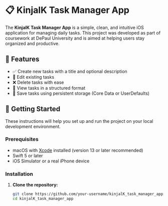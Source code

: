# 📋 KinjalK Task Manager App

The **KinjalK Task Manager App** is a simple, clean, and intuitive iOS application for managing daily tasks. This project was developed as part of coursework at DePaul University and is aimed at helping users stay organized and productive.

## 📱 Features

- ✅ Create new tasks with a title and optional description
- 📝 Edit existing tasks
- ❌ Delete tasks with ease
- 📂 View tasks in a structured format
- 💾 Save tasks using persistent storage (Core Data or UserDefaults)

## 🚀 Getting Started

These instructions will help you set up and run the project on your local development environment.

### Prerequisites

- macOS with [Xcode](https://developer.apple.com/xcode/) installed (version 13 or later recommended)
- Swift 5 or later
- iOS Simulator or a real iPhone device

### Installation

1. **Clone the repository:**

   ```bash
   git clone https://github.com/your-username/kinjalK_task_manager_app.git
   cd kinjalK_task_manager_app
